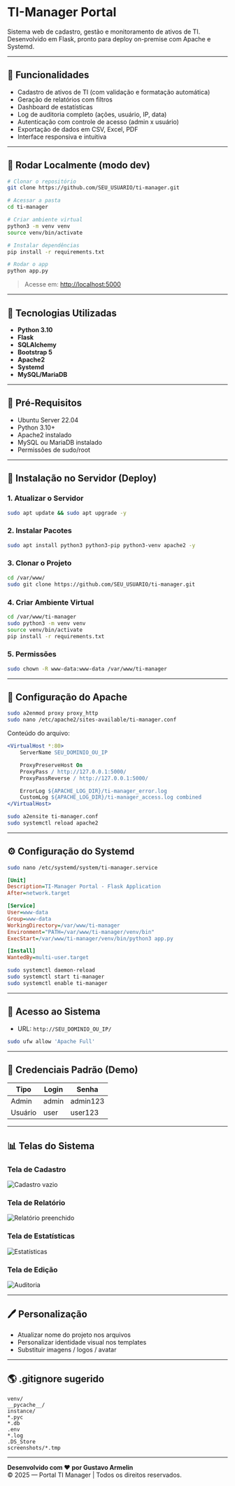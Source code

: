 # TI-Manager Portal

Sistema web de cadastro, gestão e monitoramento de ativos de TI. Desenvolvido em Flask, pronto para deploy on-premise com Apache e Systemd.

---

## 📌 Funcionalidades

- Cadastro de ativos de TI (com validação e formatação automática)
- Geração de relatórios com filtros
- Dashboard de estatísticas
- Log de auditoria completo (ações, usuário, IP, data)
- Autenticação com controle de acesso (admin x usuário)
- Exportação de dados em CSV, Excel, PDF
- Interface responsiva e intuitiva

---

## 🚀 Rodar Localmente (modo dev)

```bash
# Clonar o repositório
git clone https://github.com/SEU_USUARIO/ti-manager.git

# Acessar a pasta
cd ti-manager

# Criar ambiente virtual
python3 -m venv venv
source venv/bin/activate

# Instalar dependências
pip install -r requirements.txt

# Rodar o app
python app.py
```

> Acesse em: [http://localhost:5000](http://localhost:5000)

---

## 🔢 Tecnologias Utilizadas

- **Python 3.10**
- **Flask**
- **SQLAlchemy**
- **Bootstrap 5**
- **Apache2**
- **Systemd**
- **MySQL/MariaDB**

---

## 🔢 Pré-Requisitos

- Ubuntu Server 22.04
- Python 3.10+
- Apache2 instalado
- MySQL ou MariaDB instalado
- Permissões de sudo/root

---

## 📂 Instalação no Servidor (Deploy)

### 1. Atualizar o Servidor

```bash
sudo apt update && sudo apt upgrade -y
```

### 2. Instalar Pacotes

```bash
sudo apt install python3 python3-pip python3-venv apache2 -y
```

### 3. Clonar o Projeto

```bash
cd /var/www/
sudo git clone https://github.com/SEU_USUARIO/ti-manager.git
```

### 4. Criar Ambiente Virtual

```bash
cd /var/www/ti-manager
sudo python3 -m venv venv
source venv/bin/activate
pip install -r requirements.txt
```

### 5. Permissões

```bash
sudo chown -R www-data:www-data /var/www/ti-manager
```

---

## 🚧 Configuração do Apache

```bash
sudo a2enmod proxy proxy_http
sudo nano /etc/apache2/sites-available/ti-manager.conf
```

Conteúdo do arquivo:

```apache
<VirtualHost *:80>
    ServerName SEU_DOMINIO_OU_IP

    ProxyPreserveHost On
    ProxyPass / http://127.0.0.1:5000/
    ProxyPassReverse / http://127.0.0.1:5000/

    ErrorLog ${APACHE_LOG_DIR}/ti-manager_error.log
    CustomLog ${APACHE_LOG_DIR}/ti-manager_access.log combined
</VirtualHost>
```

```bash
sudo a2ensite ti-manager.conf
sudo systemctl reload apache2
```

---

## ⚙️ Configuração do Systemd

```bash
sudo nano /etc/systemd/system/ti-manager.service
```

```ini
[Unit]
Description=TI-Manager Portal - Flask Application
After=network.target

[Service]
User=www-data
Group=www-data
WorkingDirectory=/var/www/ti-manager
Environment="PATH=/var/www/ti-manager/venv/bin"
ExecStart=/var/www/ti-manager/venv/bin/python3 app.py

[Install]
WantedBy=multi-user.target
```

```bash
sudo systemctl daemon-reload
sudo systemctl start ti-manager
sudo systemctl enable ti-manager
```

---

## 🚪 Acesso ao Sistema

- URL: `http://SEU_DOMINIO_OU_IP/`

```bash
sudo ufw allow 'Apache Full'
```

---

## 📄 Credenciais Padrão (Demo)

| Tipo | Login | Senha |
|------|--------|--------|
| Admin | admin | admin123 |
| Usuário | user | user123 |

---

## 📊 Telas do Sistema

### Tela de Cadastro

![Cadastro vazio](public\screenshots\cadastro_vazio.png)

### Tela de Relatório

![Relatório preenchido](public/screenshots/relatorio_preenchido.png)

### Tela de Estatísticas

![Estatísticas](public/screenshots/estatisticas_preenchido.png)

### Tela de Edição

![Auditoria](public/screenshots/edicao_preenchido.png)

---

## 🖊️ Personalização

- Atualizar nome do projeto nos arquivos
- Personalizar identidade visual nos templates
- Substituir imagens / logos / avatar

---

## 🌎 .gitignore sugerido

```gitignore
venv/
__pycache__/
instance/
*.pyc
*.db
.env
*.log
.DS_Store
screenshots/*.tmp
```

---

**Desenvolvido com ❤️ por Gustavo Armelin**  
© 2025 — Portal TI Manager | Todos os direitos reservados.
